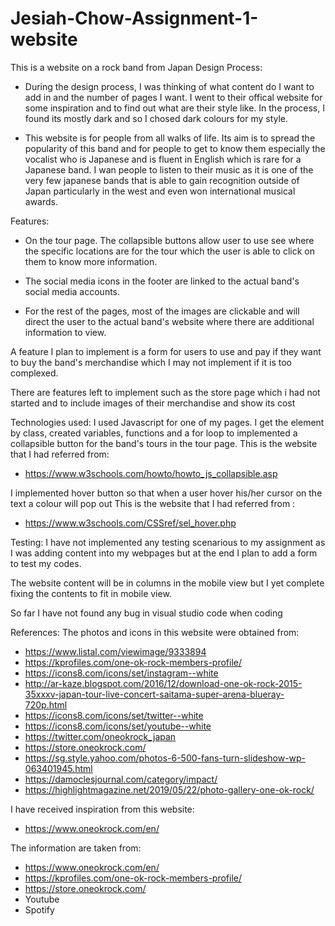 # Jesiah-Chow-Assignment-1-website

This is a website on a rock band from Japan
Design Process:

- During the design process, I was thinking of what content do I want to add in and the number of pages I want.
  I went to their offical website for some inspiration and to find out what are their style like. In the process,
  I found its mostly dark and so I chosed dark colours for my style.

- This website is for people from all walks of life. Its aim is to spread the popularity of this band and for people to get to know them especially the vocalist who is Japanese and is fluent in English which is rare for a Japanese band. I wan people to listen to their music as it is one of the very few japanese bands that is able to gain recognition outside of Japan particularly in the west and even won international musical awards.

Features:

- On the tour page. The collapsible buttons allow user to use see where the specific locations are for the tour which the user
  is able to click on them to know more information.

- The social media icons in the footer are linked to the actual band's social media accounts.

- For the rest of the pages, most of the images are clickable and will direct the user to the actual band's website where
  there are additional information to view.

A feature I plan to implement is a form for users to use and pay if they want to buy the band's merchandise which I may not implement if it is too complexed.

There are features left to implement such as the store page which i had not started and to include images of their merchandise
and show its cost

Technologies used:
I used Javascript for one of my pages. I get the element by class, created variables, functions and
a for loop to implemented a collapsible button for the band's tours in the tour page.
This is the website that I had referred from:

- https://www.w3schools.com/howto/howto_js_collapsible.asp

I implemented hover button so that when a user hover his/her cursor on the text a colour will pop out
This is the website that I had referred from :

- https://www.w3schools.com/CSSref/sel_hover.php

Testing:
I have not implemented any testing scenarious to my assignment as I was adding content into my webpages but at the end I plan
to add a form to test my codes.

The website content will be in columns in the mobile view but I yet complete fixing the contents to fit in mobile view.

So far I have not found any bug in visual studio code when coding

References:
The photos and icons in this website were obtained from:

- https://www.listal.com/viewimage/9333894
- https://kprofiles.com/one-ok-rock-members-profile/
- https://icons8.com/icons/set/instagram--white
- http://ar-kaze.blogspot.com/2016/12/download-one-ok-rock-2015-35xxxv-japan-tour-live-concert-saitama-super-arena-blueray-720p.html
- https://icons8.com/icons/set/twitter--white
- https://icons8.com/icons/set/youtube--white
- https://twitter.com/oneokrock_japan
- https://store.oneokrock.com/
- https://sg.style.yahoo.com/photos-6-500-fans-turn-slideshow-wp-063401945.html
- https://damoclesjournal.com/category/impact/
- https://highlightmagazine.net/2019/05/22/photo-gallery-one-ok-rock/



I have received inspiration from this website:

- https://www.oneokrock.com/en/

The information are taken from:

- https://www.oneokrock.com/en/
- https://kprofiles.com/one-ok-rock-members-profile/
- https://store.oneokrock.com/
- Youtube
- Spotify
